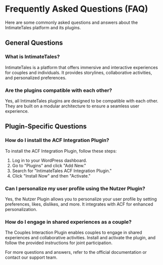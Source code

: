 # Frequently Asked Questions (FAQ)

Here are some commonly asked questions and answers about the IntimateTales platform and its plugins.

## General Questions

### What is IntimateTales?

IntimateTales is a platform that offers immersive and interactive experiences for couples and individuals. It provides storylines, collaborative activities, and personalized preferences.

### Are the plugins compatible with each other?

Yes, all IntimateTales plugins are designed to be compatible with each other. They are built on a modular architecture to ensure a seamless user experience.

## Plugin-Specific Questions

### How do I install the ACF Integration Plugin?

To install the ACF Integration Plugin, follow these steps:

1. Log in to your WordPress dashboard.
2. Go to "Plugins" and click "Add New."
3. Search for "IntimateTales ACF Integration Plugin."
4. Click "Install Now" and then "Activate."

### Can I personalize my user profile using the Nutzer Plugin?

Yes, the Nutzer Plugin allows you to personalize your user profile by setting preferences, likes, dislikes, and more. It integrates with ACF for enhanced personalization.

### How do I engage in shared experiences as a couple?

The Couples Interaction Plugin enables couples to engage in shared experiences and collaborative activities. Install and activate the plugin, and follow the provided instructions for joint participation.

For more questions and answers, refer to the official documentation or contact our support team.
